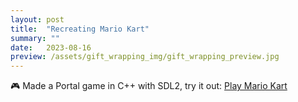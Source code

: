 ```yaml
---
layout: post
title:  "Recreating Mario Kart"
summary: ""
date:   2023-08-16
preview: /assets/gift_wrapping_img/gift_wrapping_preview.jpg
---
```


🎮 Made a Portal game in C++ with SDL2, try it out:
[Play Mario Kart](/assets/mario_kart_demo/Lab08.html)